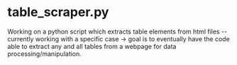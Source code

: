 # table_scraper.py
Working on a python script which extracts table elements from html files -- currently working with a specific case -> goal is to eventually have the code able to extract any and all tables from a webpage for data processing/manipulation.
